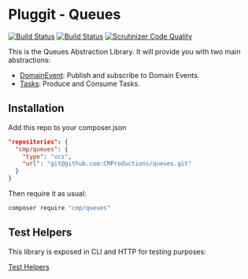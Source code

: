 # Pluggit - Queues
[![Build Status](https://travis-ci.org/CMProductions/queues.svg?branch=master)](https://travis-ci.org/CMProductions/queues)
[![Build Status](https://scrutinizer-ci.com/g/CMProductions/queues/badges/build.png?b=master)](https://scrutinizer-ci.com/g/CMProductions/queues/build-status/master)
[![Scrutinizer Code Quality](https://scrutinizer-ci.com/g/CMProductions/queues/badges/quality-score.png?b=master)](https://scrutinizer-ci.com/g/CMProductions/queues/?branch=master)


This is the Queues Abstraction Library. It will provide you with two main abstractions:

+ [DomainEvent][1]: Publish and subscribe to Domain Events.
+ [Tasks][2]: Produce and Consume Tasks.

[1]: doc/DomainEvents.md
[2]: doc/Tasks.md

## Installation

Add this repo to your composer.json 

````json
"repositories": {
  "cmp/queues": {
    "type": "vcs",
    "url": "git@github.com:CMProductions/queues.git"
  }
}
````

Then require it as usual:

``` bash
composer require "cmp/queues"
```


## Test Helpers

This library is exposed in CLI and HTTP for testing purposes:

[Test Helpers][3]

[3]: tests/helpers/README.md